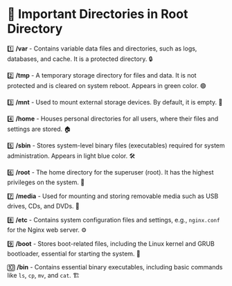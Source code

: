 # 📁 Important Directories in Root Directory

1️⃣ **/var** - Contains variable data files and directories, such as logs, databases, and cache. It is a protected directory. 🔒

2️⃣ **/tmp** - A temporary storage directory for files and data. It is not protected and is cleared on system reboot. Appears in green color. 🟢

3️⃣ **/mnt** - Used to mount external storage devices. By default, it is empty. 💾

4️⃣ **/home** - Houses personal directories for all users, where their files and settings are stored. 🏠

5️⃣ **/sbin** - Stores system-level binary files (executables) required for system administration. Appears in light blue color. 🛠️

6️⃣ **/root** - The home directory for the superuser (root). It has the highest privileges on the system. 🔑

7️⃣ **/media** - Used for mounting and storing removable media such as USB drives, CDs, and DVDs. 📀

8️⃣ **/etc** - Contains system configuration files and settings, e.g., `nginx.conf` for the Nginx web server. ⚙️

9️⃣ **/boot** - Stores boot-related files, including the Linux kernel and GRUB bootloader, essential for starting the system. 🚀

🔟 **/bin** - Contains essential binary executables, including basic commands like `ls`, `cp`, `mv`, and `cat`. 🏗️
